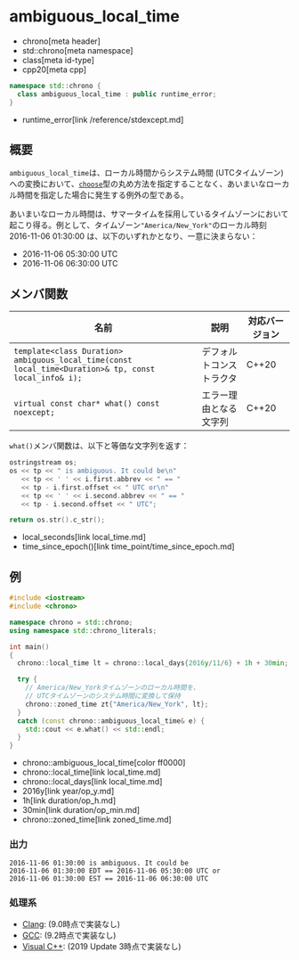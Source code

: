 # ambiguous_local_time
* chrono[meta header]
* std::chrono[meta namespace]
* class[meta id-type]
* cpp20[meta cpp]

```cpp
namespace std::chrono {
  class ambiguous_local_time : public runtime_error;
}
```
* runtime_error[link /reference/stdexcept.md]

## 概要
`ambiguous_local_time`は、ローカル時間からシステム時間 (UTCタイムゾーン) への変換において、[`choose`](choose.md)型の丸め方法を指定することなく、あいまいなローカル時間を指定した場合に発生する例外の型である。

あいまいなローカル時間は、サマータイムを採用しているタイムゾーンにおいて起こり得る。例として、タイムゾーン`"America/New_York"`のローカル時刻 2016-11-06 01:30:00 は、以下のいずれかとなり、一意に決まらない：

- 2016-11-06 05:30:00 UTC
- 2016-11-06 06:30:00 UTC


## メンバ関数

| 名前 | 説明 | 対応バージョン |
|------|------|----------------|
| `template<class Duration>`<br/> `ambiguous_local_time(const local_time<Duration>& tp, const local_info& i);` | デフォルトコンストラクタ | C++20 |
| `virtual const char* what() const noexcept;` | エラー理由となる文字列 | C++20 |

`what()`メンバ関数は、以下と等価な文字列を返す：

```cpp
ostringstream os;
os << tp << " is ambiguous. It could be\n"
   << tp << ' ' << i.first.abbrev << " == "
   << tp - i.first.offset << " UTC or\n"
   << tp << ' ' << i.second.abbrev << " == "
   << tp - i.second.offset << " UTC";

return os.str().c_str();
```
* local_seconds[link local_time.md]
* time_since_epoch()[link time_point/time_since_epoch.md]


## 例
```cpp example
#include <iostream>
#include <chrono>

namespace chrono = std::chrono;
using namespace std::chrono_literals;

int main()
{
  chrono::local_time lt = chrono::local_days{2016y/11/6} + 1h + 30min;

  try {
    // America/New_Yorkタイムゾーンのローカル時間を、
    // UTCタイムゾーンのシステム時間に変換して保持
    chrono::zoned_time zt{"America/New_York", lt};
  }
  catch (const chrono::ambiguous_local_time& e) {
    std::cout << e.what() << std::endl;
  }
}
```
* chrono::ambiguous_local_time[color ff0000]
* chrono::local_time[link local_time.md]
* chrono::local_days[link local_time.md]
* 2016y[link year/op_y.md]
* 1h[link duration/op_h.md]
* 30min[link duration/op_min.md]
* chrono::zoned_time[link zoned_time.md]

### 出力
```
2016-11-06 01:30:00 is ambiguous. It could be
2016-11-06 01:30:00 EDT == 2016-11-06 05:30:00 UTC or
2016-11-06 01:30:00 EST == 2016-11-06 06:30:00 UTC
```

### 処理系
- [Clang](/implementation.md#clang): (9.0時点で実装なし)
- [GCC](/implementation.md#gcc): (9.2時点で実装なし)
- [Visual C++](/implementation.md#visual_cpp): (2019 Update 3時点で実装なし)
